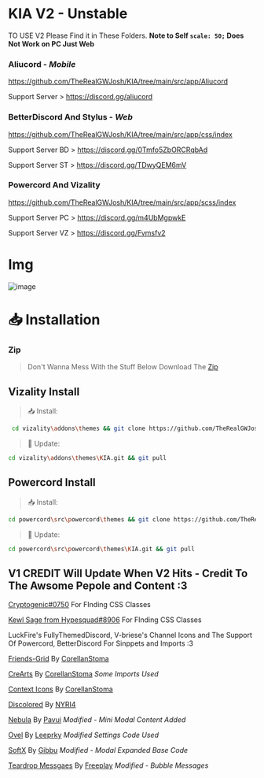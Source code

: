 # KIA V2 - Unstable

TO USE V2 Please Find it in These Folders. **Note to Self ``scale: 50;`` Does Not Work on PC Just Web**

### Aliucord - ***Mobile***
https://github.com/TheRealGWJosh/KIA/tree/main/src/app/Aliucord

Support Server > https://discord.gg/aliucord

### BetterDiscord And Stylus - ***Web***
https://github.com/TheRealGWJosh/KIA/tree/main/src/app/css/index

Support Server BD > https://discord.gg/0Tmfo5ZbORCRqbAd

Support Server ST > https://discord.gg/TDwyQEM6mV

### Powercord And Vizality
https://github.com/TheRealGWJosh/KIA/tree/main/src/app/scss/index

Support Server PC > https://discord.gg/m4UbMgpwkE

Support Server VZ > https://discord.gg/Fvmsfv2

# Img
![image](https://user-images.githubusercontent.com/68560159/145292382-be9155d4-9db4-4fc4-a17a-567dc53fae24.png)

# 📥 Installation

### Zip
> Don't Wanna Mess With the Stuff Below
> Download The [Zip](https://api.github.com/repos/TheRealGWJosh/KIA/zipball/main) 

## Vizality Install

> 📥 Install:
```sh
 cd vizality\addons\themes && git clone https://github.com/TheRealGWJosh/KIA.git
```

> 🔄 Update:
```sh
cd vizality\addons\themes\KIA.git && git pull
```

## Powercord Install

> 📥 Install:
```sh
cd powercord\src\powercord\themes && git clone https://github.com/TheRealGWJosh/KIA.git
```

> 🔄 Update:
```sh
cd powercord\src\powercord\themes\KIA.git && git pull
```

## V1 CREDIT Will Update When V2 Hits - Credit To The Awsome Pepole and Content :3
[Cryptogenic#0750](https://discord.com/users/220239731273760768) For FInding CSS Classes

[Kewl Sage from Hypesquad#8906](https://discord.com/users/497161437051879444) For FInding CSS Classes

LuckFire's FullyThemedDiscord, V-briese's Channel Icons and The Support Of Powercord, BetterDiscord For Sinppets and Imports :3

[Friends-Grid](https://github.com/CorellanStoma/Friends-Grid) By [CorellanStoma](https://github.com/CorellanStoma)

[CreArts](https://github.com/CorellanStoma/CreArts-Discord) By [CorellanStoma](https://github.com/CorellanStoma) *Some Imports Used*

[Context Icons](https://github.com/CorellanStoma/Context-Icons) By [CorellanStoma](https://github.com/CorellanStoma)

[Discolored](https://github.com/NYRI4/Discolored) By [NYRI4](https://github.com/NYRI4)

[Nebula](https://github.com/Pavui/Nebula) By [Pavui](https://github.com/Pavui) *Modified - Mini Modal Content Added*

[Ovel](https://github.com/leeprky/Ovel) By [Leeprky](https://github.com/leeprky) *Modified Settings Code Used*

[SoftX](https://github.com/DiscordStyles/SoftX) By [Gibbu](https://github.com/Gibbu) *Modified - Modal Expanded Base Code*

[Teardrop Messgaes](https://userstyles.world/style/13/discord-teardrop-messages) By [Freeplay](https://codeberg.org/Freeplay) *Modified - Bubble Messages*
